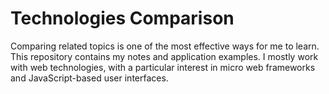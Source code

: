# Technologies Comparison
Comparing related topics is one of the most effective ways for me to learn. This repository contains my notes and application examples. I mostly work with web technologies, with a particular interest in micro web frameworks and JavaScript-based user interfaces.
